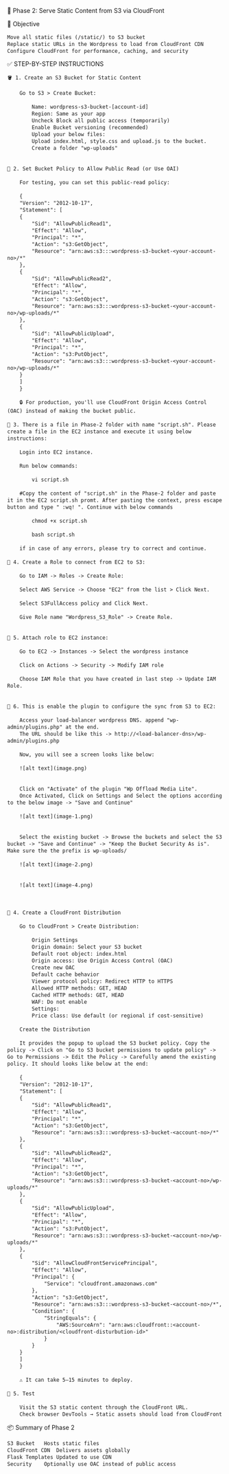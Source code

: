 🚀 Phase 2: Serve Static Content from S3 via CloudFront

🧩 Objective

    Move all static files (/static/) to S3 bucket
    Replace static URLs in the Wordpress to load from CloudFront CDN
    Configure CloudFront for performance, caching, and security


✅ STEP-BY-STEP INSTRUCTIONS

    🪣 1. Create an S3 Bucket for Static Content

        Go to S3 > Create Bucket:
            
            Name: wordpress-s3-bucket-[account-id]
            Region: Same as your app
            Uncheck Block all public access (temporarily)
            Enable Bucket versioning (recommended)
            Upload your below files:
            Upload index.html, style.css and upload.js to the bucket.
            Create a folder "wp-uploads"


    🔐 2. Set Bucket Policy to Allow Public Read (or Use OAI)

        For testing, you can set this public-read policy:

        {
        "Version": "2012-10-17",
        "Statement": [
        {
            "Sid": "AllowPublicRead1",
            "Effect": "Allow",
            "Principal": "*",
            "Action": "s3:GetObject",
            "Resource": "arn:aws:s3:::wordpress-s3-bucket-<your-account-no>/*"
        },
        {
            "Sid": "AllowPublicRead2",
            "Effect": "Allow",
            "Principal": "*",
            "Action": "s3:GetObject",
            "Resource": "arn:aws:s3:::wordpress-s3-bucket-<your-account-no>/wp-uploads/*"
        },
        {
            "Sid": "AllowPublicUpload",
            "Effect": "Allow",
            "Principal": "*",
            "Action": "s3:PutObject",
            "Resource": "arn:aws:s3:::wordpress-s3-bucket-<your-account-no>/wp-uploads/*"
        }
        ]
        }

        🔒 For production, you'll use CloudFront Origin Access Control (OAC) instead of making the bucket public.
    
    🧭 3. There is a file in Phase-2 folder with name "script.sh". Please create a file in the EC2 instance and execute it using below instructions:

        Login into EC2 instance. 
        
        Run below commands:

            vi script.sh

        #Copy the content of "script.sh" in the Phase-2 folder and paste it in the EC2 script.sh promt. After pasting the context, press escape button and type " :wq! ". Continue with below commands

            chmod +x script.sh

            bash script.sh 
        
        if in case of any errors, please try to correct and continue.
    
    🧭 4. Create a Role to connect from EC2 to S3:

        Go to IAM -> Roles -> Create Role:

        Select AWS Service -> Choose "EC2" from the list > Click Next.

        Select S3FullAccess policy and Click Next. 

        Give Role name "Wordpress_S3_Role" -> Create Role. 


    🧭 5. Attach role to EC2 instance:

        Go to EC2 -> Instances -> Select the wordpress instance

        Click on Actions -> Security -> Modify IAM role

        Choose IAM Role that you have created in last step -> Update IAM Role.


    🧭 6. This is enable the plugin to configure the sync from S3 to EC2:

        Access your load-balancer wordpress DNS. append "wp-admin/plugins.php" at the end. 
        The URL should be like this -> http://<load-balancer-dns>/wp-admin/plugins.php

        Now, you will see a screen looks like below:

        ![alt text](image.png)


        Click on "Activate" of the plugin "Wp Offload Media Lite".
        Once Activated, Click on Settings and Select the options according to the below image -> "Save and Continue"

        ![alt text](image-1.png)

        
        Select the existing bucket -> Browse the buckets and select the S3 bucket -> "Save and Continue" -> "Keep the Bucket Security As is". Make sure the the prefix is wp-uploads/

        ![alt text](image-2.png)


        ![alt text](image-4.png)



    🧭 4. Create a CloudFront Distribution

        Go to CloudFront > Create Distribution:
            
            Origin Settings
            Origin domain: Select your S3 bucket
            Default root object: index.html
            Origin access: Use Origin Access Control (OAC)
            Create new OAC
            Default cache behavior
            Viewer protocol policy: Redirect HTTP to HTTPS
            Allowed HTTP methods: GET, HEAD
            Cached HTTP methods: GET, HEAD
            WAF: Do not enable 
            Settings:
            Price class: Use default (or regional if cost-sensitive)

        Create the Distribution

        It provides the popup to upload the S3 bucket policy. Copy the policy -> Click on "Go to S3 bucket permissions to update policy" -> Go to Permissions -> Edit the Policy -> Carefully amend the existing policy. It should looks like below at the end:

        {
        "Version": "2012-10-17",
        "Statement": [
        {
            "Sid": "AllowPublicRead1",
            "Effect": "Allow",
            "Principal": "*",
            "Action": "s3:GetObject",
            "Resource": "arn:aws:s3:::wordpress-s3-bucket-<account-no>/*"
        },
        {
            "Sid": "AllowPublicRead2",
            "Effect": "Allow",
            "Principal": "*",
            "Action": "s3:GetObject",
            "Resource": "arn:aws:s3:::wordpress-s3-bucket-<account-no>/wp-uploads/*"
        },
        {
            "Sid": "AllowPublicUpload",
            "Effect": "Allow",
            "Principal": "*",
            "Action": "s3:PutObject",
            "Resource": "arn:aws:s3:::wordpress-s3-bucket-<account-no>/wp-uploads/*"
        },
        {
            "Sid": "AllowCloudFrontServicePrincipal",
            "Effect": "Allow",
            "Principal": {
                "Service": "cloudfront.amazonaws.com"
            },
            "Action": "s3:GetObject",
            "Resource": "arn:aws:s3:::wordpress-s3-bucket-<account-no>/*",
            "Condition": {
                "StringEquals": {
                    "AWS:SourceArn": "arn:aws:cloudfront::<account-no>:distribution/<cloudfront-disturbution-id>"
                }
            }
        }
        ]
        }

        ⚠️ It can take 5–15 minutes to deploy.

    🔁 5. Test
        
        Visit the S3 static content through the CloudFront URL.
        Check browser DevTools → Static assets should load from CloudFront

📦 Summary of Phase 2

    S3 Bucket	Hosts static files
    CloudFront CDN	Delivers assets globally
    Flask Templates	Updated to use CDN
    Security	Optionally use OAC instead of public access
